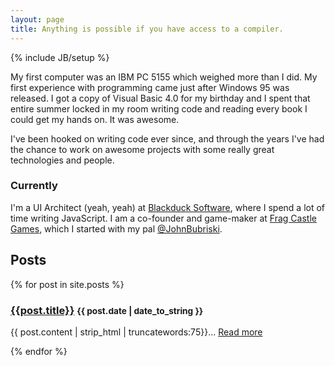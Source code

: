 ```yaml
---
layout: page
title: Anything is possible if you have access to a compiler.
---
```

{% include JB/setup %}

My first computer was an IBM PC 5155 which weighed more than I did. My first experience with programming came just after Windows 95 was released. I got a copy of Visual Basic 4.0 for my birthday and I spent that entire summer locked in my room writing code and reading every book I could get my hands on. It was awesome.

I've been hooked on writing code ever since, and through the years I've had the chance to work on awesome projects with some really great technologies and people.

### Currently
I'm a UI Architect (yeah, yeah) at [Blackduck Software](http://blackducksoftware.com), where I spend a lot of time writing JavaScript. I am a co-founder and game-maker at [Frag Castle Games](http://fragcastle.com?ref=codeimpossible), which I started with my pal [@JohnBubriski](http://johnnycode.com).

## Posts

{% for post in site.posts %}
<h3><a href="{{BASE_PATH}}{{post.url}}">{{post.title}}</a>&nbsp;<small>{{ post.date | date_to_string }}</small></h3>
<p>{{ post.content | strip_html | truncatewords:75}}... <a href="{{BASE_PATH}}{{post.url}}" class="btn">Read more</a></p>
{% endfor %}
